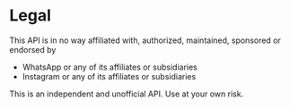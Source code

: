 # Legal

This API is in no way affiliated with, authorized, maintained, sponsored or endorsed by

* WhatsApp or any of its affiliates or subsidiaries
* Instagram or any of its affiliates or subsidiaries

This is an independent and unofficial API. Use at your own risk.